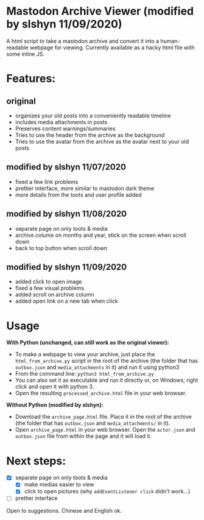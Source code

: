 # Mastodon Archive Viewer (modified by slshyn 11/09/2020)
A html script to take a mastodon archive and convert it into a human-readable webpage for viewing. Currently available as a hacky html file with some inline JS. 

# Features:
## original
* organizes your old posts into a conveniently readable timeline
* includes media attachments in posts
* Preserves content warnings/summaries
* Tries to use the header from the archive as the background
* Tries to use the avatar from the archive as the avatar next to your old posts
## modified by slshyn 11/07/2020 
* fixed a few link problems
* prettier interface, more similar to mastodon dark theme
* more details from the toots and user profile added
## modified by slshyn 11/08/2020 
* separate page on only toots & media
* archive colume on months and year, stick on the screen when scroll down
* back to top button when scroll down
## modified by slshyn 11/09/2020 
* added click to open image
* fixed a few visual problems
* added scroll on archive column
* added open link on a new tab when click

# Usage
<b>With Python (unchanged, can still work as the original viewer):</b>
* To make a webpage to view your archive, just place the `html_from_archive.py` script in the root of the archive (the folder that has `outbox.json` and `media_attachments` in it) and run it using python3 
* From the command line: `python3 html_from_archive.py`
* You can also set it as executable and run it directly or, on Windows, right click and open it with python 3.
* Open the resulting `processed_archive.html` file in your web browser.

<b>Without Python (modified by slshyn):</b>

* Download the `archive_page.html` file. Place it in the root of the archive (the folder that has `outbox.json` and `media_attachments/` in it).
* Open `archive_page.html` in your web browser. Open the `actor.json` and `outbox.json` file from within the page and it will load it.


# Next steps:

- [x] separate page on only toots & media
	- [x] make medias easier to view
	- [x] click to open pictures (why `addEventListener click` didn't work...)
- [ ] prettier interface

Open to suggestions. Chinese and English ok.
